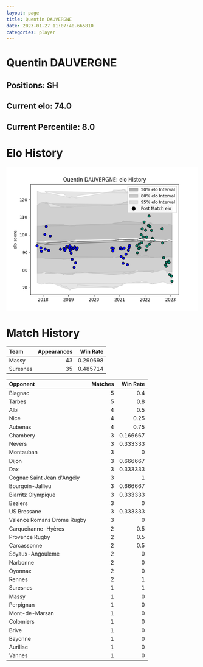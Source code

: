 ```yaml
---  
layout: page  
title: Quentin DAUVERGNE  
date: 2023-01-27 11:07:40.665810  
categories: player  
---
```

# Quentin DAUVERGNE

## Positions: SH

## Current elo: 74.0

## Current Percentile: 8.0

# Elo History


![elo history](history_QuentinDAUVERGNE.png)
# Match History


| Team     |   Appearances |   Win Rate |
|:---------|--------------:|-----------:|
| Massy    |            43 |   0.290698 |
| Suresnes |            35 |   0.485714 |

| Opponent                   |   Matches |   Win Rate |
|:---------------------------|----------:|-----------:|
| Blagnac                    |         5 |   0.4      |
| Tarbes                     |         5 |   0.8      |
| Albi                       |         4 |   0.5      |
| Nice                       |         4 |   0.25     |
| Aubenas                    |         4 |   0.75     |
| Chambery                   |         3 |   0.166667 |
| Nevers                     |         3 |   0.333333 |
| Montauban                  |         3 |   0        |
| Dijon                      |         3 |   0.666667 |
| Dax                        |         3 |   0.333333 |
| Cognac Saint Jean d'Angély |         3 |   1        |
| Bourgoin-Jallieu           |         3 |   0.666667 |
| Biarritz Olympique         |         3 |   0.333333 |
| Beziers                    |         3 |   0        |
| US Bressane                |         3 |   0.333333 |
| Valence Romans Drome Rugby |         3 |   0        |
| Carqueiranne-Hyères        |         2 |   0.5      |
| Provence Rugby             |         2 |   0.5      |
| Carcassonne                |         2 |   0.5      |
| Soyaux-Angouleme           |         2 |   0        |
| Narbonne                   |         2 |   0        |
| Oyonnax                    |         2 |   0        |
| Rennes                     |         2 |   1        |
| Suresnes                   |         1 |   1        |
| Massy                      |         1 |   0        |
| Perpignan                  |         1 |   0        |
| Mont-de-Marsan             |         1 |   0        |
| Colomiers                  |         1 |   0        |
| Brive                      |         1 |   0        |
| Bayonne                    |         1 |   0        |
| Aurillac                   |         1 |   0        |
| Vannes                     |         1 |   0        |